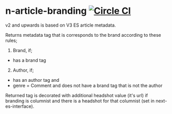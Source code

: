 # n-article-branding [![Circle CI](https://circleci.com/gh/Financial-Times/n-article-branding/tree/master.svg?style=svg)](https://circleci.com/gh/Financial-Times/n-article-branding/tree/master)

v2 and upwards is based on V3 ES article metadata.

Returns metadata tag that is corresponds to the brand according to these rules;

1. Brand, if;
  - has a brand tag

2. Author, if;
  - has an author tag and
  - genre = Comment and
    does not have a brand tag that is not the author

Returned tag is decorated with additional headshot value (it's url) if branding
is columnist and there is a headshot for that columnist (set in next-es-interface).
